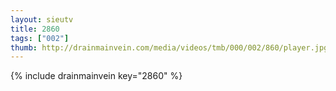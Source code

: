 ```yaml
--- 
layout: sieutv
title: 2860
tags: ["002"]
thumb: http://drainmainvein.com/media/videos/tmb/000/002/860/player.jpg
---
```

{% include drainmainvein key="2860" %} 
